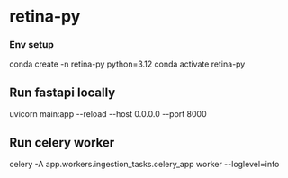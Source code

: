 # retina-py

### Env setup
conda create -n retina-py python=3.12
conda activate retina-py 

## Run fastapi locally
uvicorn main:app --reload --host 0.0.0.0 --port 8000

## Run celery worker
celery -A app.workers.ingestion_tasks.celery_app worker --loglevel=info
